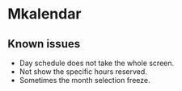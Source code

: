 # Mkalendar

## Known issues

- Day schedule does not take the whole screen.
- Not show the specific hours reserved.
- Sometimes the month selection freeze.
